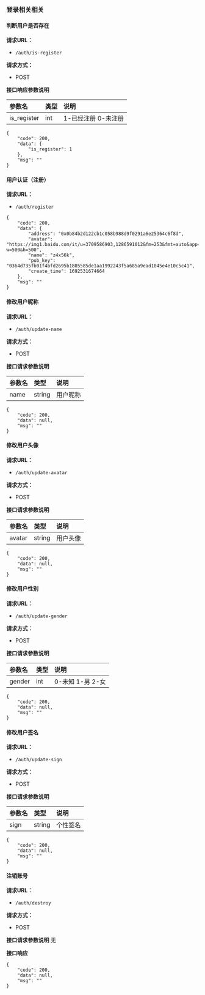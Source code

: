 ### 登录相关相关

#### 判断用户是否存在

**请求URL：**

- `/auth/is-register`

**请求方式：**

- POST

**接口响应参数说明**

| 参数名         | 类型   | 说明                  |
|:------------|:-----|:--------------------|
| is_register | int | 1-已经注册 0-未注册 |

```
{
    "code": 200,
    "data": {
        "is_register": 1
    },
    "msg": ""
}
```

#### 用户认证（注册）

**请求URL：**

- `/auth/register`

```
{
    "code": 200,
    "data": {
        "address": "0x0b84b2d122cb1c058b988d9f0291a6e25364c6f8d",
        "avatar": "https://img1.baidu.com/it/u=3709586903,1286591012&fm=253&fmt=auto&app=138&f=JPEG?w=500&h=500",
        "name": "z4x56k",
        "pub_key": "0364d735fb01f4bfd2695b1805585de1aa1992243f5a685a9ead1045e4e10c5c41",
        "create_time": 1692531674664
    },
    "msg": ""
}
```

#### 修改用户昵称

**请求URL：**

- `/auth/update-name`

**请求方式：**

- POST

**接口请求参数说明**

| 参数名  | 类型     | 说明   |
|:-----|:-------|:-----|
| name | string | 用户昵称 |

```
{
    "code": 200,
    "data": null,
    "msg": ""
}
```

#### 修改用户头像

**请求URL：**

- `/auth/update-avatar`

**请求方式：**

- POST

**接口请求参数说明**

| 参数名    | 类型     | 说明   |
|:-------|:-------|:-----|
| avatar | string | 用户头像 |

```
{
    "code": 200,
    "data": null,
    "msg": ""
}
```

#### 修改用户性别

**请求URL：**

- `/auth/update-gender`

**请求方式：**

- POST

**接口请求参数说明**

| 参数名    | 类型  | 说明           |
|:-------|:----|:-------------|
| gender | int | 0-未知 1-男 2-女 |

```
{
    "code": 200,
    "data": null,
    "msg": ""
}
```

#### 修改用户签名

**请求URL：**

- `/auth/update-sign`

**请求方式：**

- POST

**接口请求参数说明**

| 参数名  | 类型     | 说明   |
|:-----|:-------|:-----|
| sign | string | 个性签名 |

```
{
    "code": 200,
    "data": null,
    "msg": ""
}
```


#### 注销账号

**请求URL：**

- `/auth/destroy`

**请求方式：**

- POST

**接口请求参数说明**
无

**接口响应**

```
{
    "code": 200,
    "data": null,
    "msg": ""
}
```


